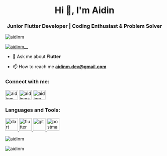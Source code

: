 <h1 align="center">Hi 👋, I'm Aidin</h1>
<h3 align="center">Junior Flutter Developer | Coding Enthusiast & Problem Solver</h3>

<p align="left"> <img src="https://komarev.com/ghpvc/?username=aidinm&label=Profile%20views&color=0e75b6&style=flat" alt="aidinm" /> </p>

<p align="left"> <a href="https://twitter.com/aidinm__" target="blank"><img src="https://img.shields.io/twitter/follow/aidinm__?logo=twitter&style=for-the-badge" alt="aidinm__" /></a> </p>

- 💬 Ask me about **Flutter**

- 📫 How to reach me **aidinm.dev@gmail.com**

<h3 align="left">Connect with me:</h3>
<p align="left">
<a href="https://twitter.com/aidinm__" target="blank"><img align="center" src="https://raw.githubusercontent.com/rahuldkjain/github-profile-readme-generator/master/src/images/icons/Social/twitter.svg" alt="aidinm__" height="30" width="40" /></a>
<a href="https://linkedin.com/in/aidinmanouchehri" target="blank"><img align="center" src="https://raw.githubusercontent.com/rahuldkjain/github-profile-readme-generator/master/src/images/icons/Social/linked-in-alt.svg" alt="aidinmanouchehri" height="30" width="40" /></a>
<a href="https://instagram.com/aidinm.dev" target="blank"><img align="center" src="https://raw.githubusercontent.com/rahuldkjain/github-profile-readme-generator/master/src/images/icons/Social/instagram.svg" alt="aidinm.dev" height="30" width="40" /></a>
</p>

<h3 align="left">Languages and Tools:</h3>
<p align="left"> <a href="https://dart.dev" target="_blank" rel="noreferrer"> <img src="https://www.vectorlogo.zone/logos/dartlang/dartlang-icon.svg" alt="dart" width="40" height="40"/> </a> <a href="https://flutter.dev" target="_blank" rel="noreferrer"> <img src="https://www.vectorlogo.zone/logos/flutterio/flutterio-icon.svg" alt="flutter" width="40" height="40"/> </a> <a href="https://git-scm.com/" target="_blank" rel="noreferrer"> <img src="https://www.vectorlogo.zone/logos/git-scm/git-scm-icon.svg" alt="git" width="40" height="40"/> </a> <a href="https://postman.com" target="_blank" rel="noreferrer"> <img src="https://www.vectorlogo.zone/logos/getpostman/getpostman-icon.svg" alt="postman" width="40" height="40"/> </a> </p>

<p><img align="center" src="https://github-readme-stats.vercel.app/api/top-langs?username=aidinm&show_icons=true&locale=en&layout=compact" alt="aidinm" /></p>

<p><img align="center" src="https://github-readme-streak-stats.herokuapp.com/?user=aidinm&" alt="aidinm" /></p>
